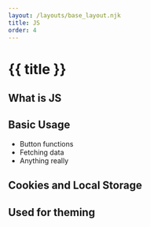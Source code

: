 ```yaml
---
layout: /layouts/base_layout.njk
title: JS
order: 4
---
```


# {{ title }}

## What is JS
## Basic Usage
- Button functions
- Fetching data
- Anything really
## Cookies and Local Storage
## Used for theming

